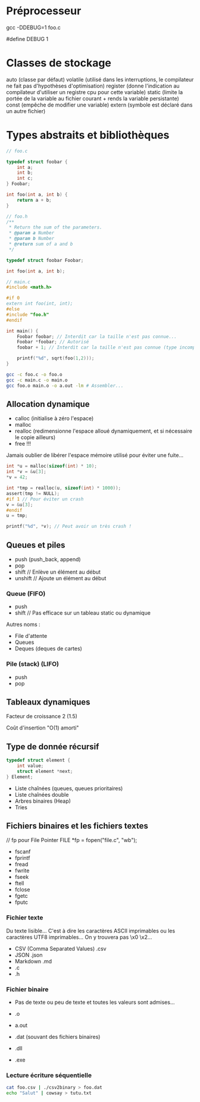 # Préprocesseur

gcc -DDEBUG=1 foo.c

#define DEBUG 1

# Classes de stockage

auto (classe par défaut)
volatile (utilisé dans les interruptions, le compilateur ne fait pas d'hypothèses d'optimisation)
register (donne l'indication au compilateur d'utiliser un registre cpu pour cette variable)
static (limite la portée de la variable au fichier courant + rends la variable persistante)
const (empêche de modifier une variable)
extern (symbole est déclaré dans un autre fichier)

# Types abstraits et bibliothèques

```c
// foo.c

typedef struct foobar {
    int a;
    int b;
    int c;
} Foobar;

int foo(int a, int b) {
    return a + b;
}
```

```c
// foo.h
/**
 * Return the sum of the parameters.
 * @param a Number
 * @param b Number
 * @return sum of a and b
 */

typedef struct foobar Foobar;

int foo(int a, int b);
```

```c
// main.c
#include <math.h>

#if 0
extern int foo(int, int);
#else
#include "foo.h"
#endif

int main() {
    Foobar foobar; // Interdit car la taille n'est pas connue...
    Foobar *foobar; // Autorisé
    foobar + 1; // Interdit car la taille n'est pas connue (type incomplet)...

    printf("%d", sqrt(foo(1,2)));
}
```

```bash
gcc -c foo.c -o foo.o
gcc -c main.c -o main.o
gcc foo.o main.o -o a.out -lm # Assembler...
```

## Allocation dynamique

- calloc (initialise à zéro l'espace)
- malloc
- realloc (redimensionne l'espace alloué dynamiquement, et si nécessaire le copie ailleurs)
- free !!!

Jamais oublier de libérer l'espace mémoire utilisé pour éviter une fuite...

```c
int *u = malloc(sizeof(int) * 10);
int *v = &u[3];
*v = 42;

int *tmp = realloc(u, sizeof(int) * 1000));
assert(tmp != NULL);
#if 1 // Pour éviter un crash
v = &u[3];
#endif
u = tmp;

printf("%d", *v); // Peut avoir un très crash !


```

## Queues et piles

- push (push_back, append)
- pop
- shift // Enlève un élément au début
- unshift // Ajoute un élément au début

### Queue (FIFO)

- push
- shift // Pas efficace sur un tableau static ou dynamique

Autres noms :

- File d'attente
- Queues
- Deques (deques de cartes)

### Pile (stack) (LIFO)

- push
- pop

## Tableaux dynamiques

Facteur de croissance 2 (1.5)

Coût d'insertion "O(1) amorti"

## Type de donnée récursif

```c
typedef struct element {
    int value;
    struct element *next;
} Element;
```

- Liste chaînées (queues, queues prioritaires)
- Liste chaînées double
- Arbres binaires (Heap)
- Tries

## Fichiers binaires et les fichiers textes

// fp pour File Pointer
FILE *fp = fopen("file.c", "wb");

- fscanf
- fprintf
- fread
- fwrite
- fseek
- ftell
- fclose
- fgetc
- fputc

### Fichier texte

Du texte lisible... C'est à dire les caractères ASCII imprimables ou
les caractères UTF8 imprimables... On y trouvera pas \x0 \x2...

- CSV (Comma Separated Values) .csv
- JSON .json
- Markdown .md
- .c
- .h

### Fichier binaire

- Pas de texte ou peu de texte et toutes les valeurs sont admises...

- .o
- a.out
- .dat (souvant des fichiers binaires)
- .dll
- .exe


### Lecture écriture séquentielle

```bash
cat foo.csv | ./csv2binary > foo.dat
echo "Salut" | cowsay > tutu.txt
```

